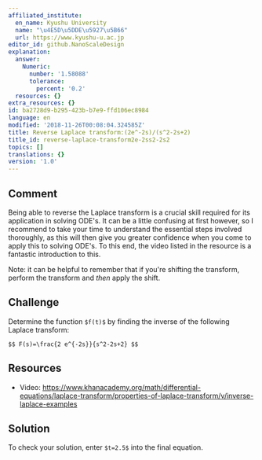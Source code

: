 ```yaml
---
affiliated_institute:
  en_name: Kyushu University
  name: "\u4E5D\u5DDE\u5927\u5B66"
  url: https://www.kyushu-u.ac.jp
editor_id: github.NanoScaleDesign
explanation:
  answer:
    Numeric:
      number: '1.58088'
      tolerance:
        percent: '0.2'
  resources: {}
extra_resources: {}
id: ba2728d9-b295-423b-b7e9-ffd106ec8984
language: en
modified: '2018-11-26T00:08:04.324585Z'
title: Reverse Laplace transform:(2e^-2s)/(s^2-2s+2)
title_id: reverse-laplace-transform2e-2ss2-2s2
topics: []
translations: {}
version: '1.0'
---
```


## Comment
Being able to reverse the Laplace transform is a crucial skill required for its application in solving ODE's. It can be a little confusing at first however, so I recommend to take your time to understand the essential steps involved thoroughly, as this will then give you greater confidence when you come to apply this to solving ODE's. To this end, the video listed in the resource is a fantastic introduction to this.

Note: it can be helpful to remember that if you're shifting the transform, perform the transform and *then* apply the shift.

## Challenge
Determine the function `$f(t)$` by finding the inverse of the following Laplace transform:

`$$
F(s)=\frac{2 e^{-2s}}{s^2-2s+2}
$$`

## Resources
- Video: https://www.khanacademy.org/math/differential-equations/laplace-transform/properties-of-laplace-transform/v/inverse-laplace-examples

## Solution
To check your solution, enter `$t=2.5$` into the final equation.
